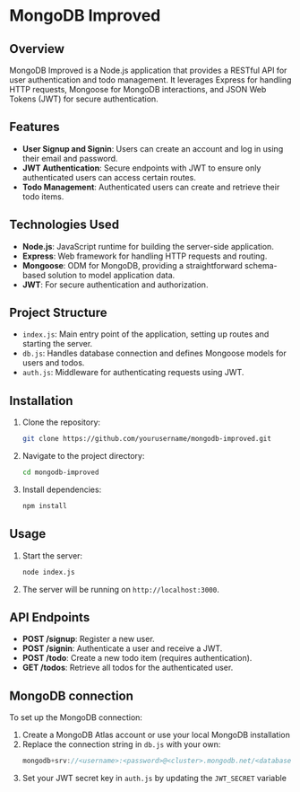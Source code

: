 # MongoDB Improved

## Overview

MongoDB Improved is a Node.js application that provides a RESTful API for user authentication and todo management. It leverages Express for handling HTTP requests, Mongoose for MongoDB interactions, and JSON Web Tokens (JWT) for secure authentication.

## Features

-   **User Signup and Signin**: Users can create an account and log in using their email and password.
-   **JWT Authentication**: Secure endpoints with JWT to ensure only authenticated users can access certain routes.
-   **Todo Management**: Authenticated users can create and retrieve their todo items.

## Technologies Used

-   **Node.js**: JavaScript runtime for building the server-side application.
-   **Express**: Web framework for handling HTTP requests and routing.
-   **Mongoose**: ODM for MongoDB, providing a straightforward schema-based solution to model application data.
-   **JWT**: For secure authentication and authorization.

## Project Structure

-   `index.js`: Main entry point of the application, setting up routes and starting the server.
-   `db.js`: Handles database connection and defines Mongoose models for users and todos.
-   `auth.js`: Middleware for authenticating requests using JWT.

## Installation

1. Clone the repository:

    ```bash
    git clone https://github.com/yourusername/mongodb-improved.git
    ```

2. Navigate to the project directory:

    ```bash
    cd mongodb-improved
    ```

3. Install dependencies:
    ```bash
    npm install
    ```

## Usage

1. Start the server:

    ```bash
    node index.js
    ```

2. The server will be running on `http://localhost:3000`.

## API Endpoints

-   **POST /signup**: Register a new user.
-   **POST /signin**: Authenticate a user and receive a JWT.
-   **POST /todo**: Create a new todo item (requires authentication).
-   **GET /todos**: Retrieve all todos for the authenticated user.

## MongoDB connection

To set up the MongoDB connection:

1. Create a MongoDB Atlas account or use your local MongoDB installation
2. Replace the connection string in `db.js` with your own:
    ```javascript
    mongodb+srv://<username>:<password>@<cluster>.mongodb.net/<database>
    ```
3. Set your JWT secret key in `auth.js` by updating the `JWT_SECRET` variable
